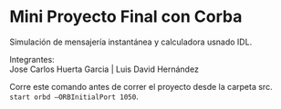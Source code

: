 # Mini Proyecto Final con Corba     
Simulación de mensajería instantánea y calculadora usnado IDL.

Integrantes:  
Jose Carlos Huerta Garcia | Luis David Hernández  
  
Corre este comando antes de correr el proyecto desde la carpeta src.  
`start orbd –ORBInitialPort 1050`.

